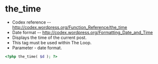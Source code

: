 # the_time
- Codex reference -- http://codex.wordpress.org/Function_Reference/the_time
- Date format -- http://codex.wordpress.org/Formatting_Date_and_Time
- Displays the time of the current post. 
- This tag must be used within The Loop.
- Parameter - date format.

```php
<?php the_time( $d ); ?>
```